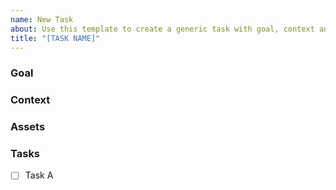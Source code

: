 ```yaml
---
name: New Task
about: Use this template to create a generic task with goal, context and sub-task list
title: "[TASK NAME]"
---
```

### Goal



### Context



### Assets



### Tasks

- [ ] Task A
